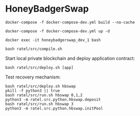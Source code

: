 # HoneyBadgerSwap

`docker-compose -f docker-compose-dev.yml build --no-cache`

`docker-compose -f docker-compose-dev.yml up -d`

`docker exec -it honeybadgerswap_dev_1 bash`

`bash ratel/src/compile.sh`

Start local private blockchain and deploy application contract:
```
bash ratel/src/deploy.sh [app]
```

Test recovery mechanism:
```
bash ratel/src/deploy.sh hbswap
pkill -f python3 || true
bash ratel/src/run.sh hbswap 0,1,2
python3 -m ratel.src.python.hbswap.deposit
bash ratel/src/run.sh hbswap 3
python3 -m ratel.src.python.hbswap.initPool
```

